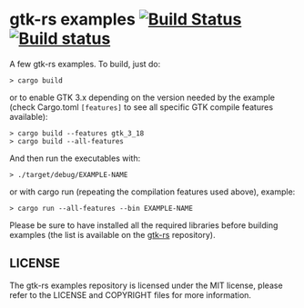 # gtk-rs examples [![Build Status](https://travis-ci.org/gtk-rs/examples.png?branch=master)](https://travis-ci.org/gtk-rs/examples) [![Build status](https://ci.appveyor.com/api/projects/status/pi27a5xubp0ihl2d?svg=true)](https://ci.appveyor.com/project/GuillaumeGomez/examples)

A few gtk-rs examples. To build, just do:

```Shell
> cargo build
```

or to enable GTK 3.x depending on the version needed by the example (check Cargo.toml `[features]` to see all specific GTK compile features available):

```Shell
> cargo build --features gtk_3_18
> cargo build --all-features
```

And then run the executables with:

``` Shell
> ./target/debug/EXAMPLE-NAME
```

or with cargo run (repeating the compilation features used above), example:

``` Shell
> cargo run --all-features --bin EXAMPLE-NAME
```

Please be sure to have installed all the required libraries before building examples (the list is available on the [gtk-rs](https://github.com/gtk-rs/gtk/) repository).

## LICENSE
The gtk-rs examples repository is licensed under the MIT license, please refer to the LICENSE and COPYRIGHT files for more information.
